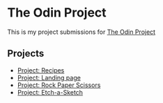 # The Odin Project

This is my project submissions for [The Odin Project](https://www.theodinproject.com/)

## Projects

- [Project: Recipes](./00-odin-recipes)
- [Project: Landing page](./01-landing-page)
- [Project: Rock Paper Scissors](./02-rock-paper-scissors)
- [Project: Etch-a-Sketch](./03-etch-a-sketch)
